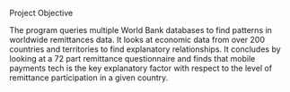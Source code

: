 Project Objective

The program queries multiple World Bank databases to find patterns in worldwide remittances data. It looks at economic data from over 200 countries and territories to find explanatory relationships. It concludes by looking at a 72 part remittance questionnaire and finds that mobile payments tech is the key explanatory factor with respect to the level of remittance participation in a given country.
